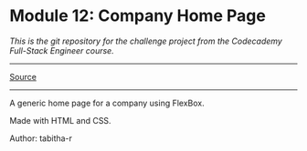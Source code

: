 # Module 12: Company Home Page
_This is the git repository for the challenge project from the Codecademy Full-Stack Engineer course._
***
[Source](https://www.codecademy.com/paths/full-stack-engineer-career-path/tracks/fscp-making-a-website-responsive/modules/fecp-challenge-project-company-home-page/projects/company-page-with-flexbox "Codecademy")
***
A generic home page for a company using FlexBox.

Made with HTML and CSS.

Author: tabitha-r
